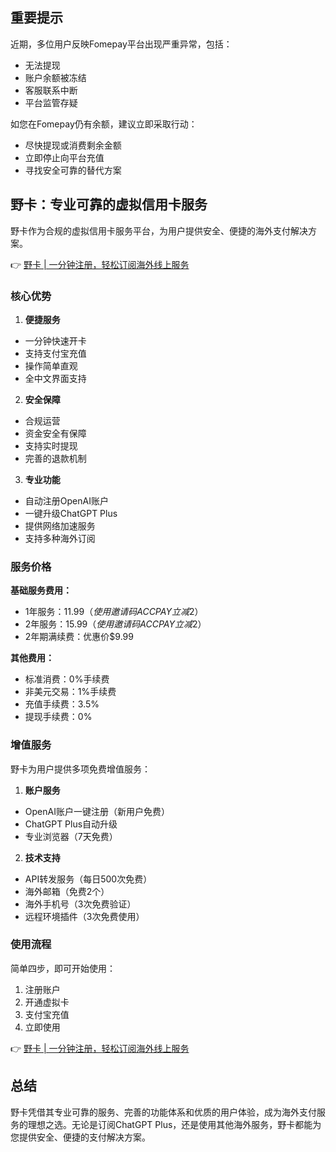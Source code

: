 ## 重要提示

近期，多位用户反映Fomepay平台出现严重异常，包括：
- 无法提现
- 账户余额被冻结
- 客服联系中断
- 平台监管存疑

如您在Fomepay仍有余额，建议立即采取行动：
- 尽快提现或消费剩余金额
- 立即停止向平台充值
- 寻找安全可靠的替代方案

## 野卡：专业可靠的虚拟信用卡服务

野卡作为合规的虚拟信用卡服务平台，为用户提供安全、便捷的海外支付解决方案。

👉 [野卡 | 一分钟注册，轻松订阅海外线上服务](https://bit.ly/bewildcard)

### 核心优势

1. **便捷服务**
- 一分钟快速开卡
- 支持支付宝充值
- 操作简单直观
- 全中文界面支持

2. **安全保障**
- 合规运营
- 资金安全有保障
- 支持实时提现
- 完善的退款机制

3. **专业功能**
- 自动注册OpenAI账户
- 一键升级ChatGPT Plus
- 提供网络加速服务
- 支持多种海外订阅

### 服务价格

**基础服务费用：**
- 1年服务：$11.99（使用邀请码ACCPAY立减$2）
- 2年服务：$15.99（使用邀请码ACCPAY立减$2）
- 2年期满续费：优惠价$9.99

**其他费用：**
- 标准消费：0%手续费
- 非美元交易：1%手续费
- 充值手续费：3.5%
- 提现手续费：0%

### 增值服务

野卡为用户提供多项免费增值服务：

1. **账户服务**
- OpenAI账户一键注册（新用户免费）
- ChatGPT Plus自动升级
- 专业浏览器（7天免费）

2. **技术支持**
- API转发服务（每日500次免费）
- 海外邮箱（免费2个）
- 海外手机号（3次免费验证）
- 远程环境插件（3次免费使用）

### 使用流程

简单四步，即可开始使用：
1. 注册账户
2. 开通虚拟卡
3. 支付宝充值
4. 立即使用

👉 [野卡 | 一分钟注册，轻松订阅海外线上服务](https://bit.ly/bewildcard)

## 总结

野卡凭借其专业可靠的服务、完善的功能体系和优质的用户体验，成为海外支付服务的理想之选。无论是订阅ChatGPT Plus，还是使用其他海外服务，野卡都能为您提供安全、便捷的支付解决方案。